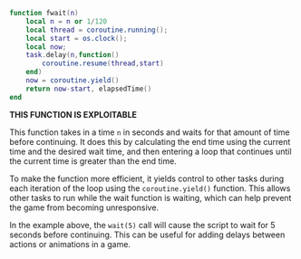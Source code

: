```lua
function fwait(n)
    local n = n or 1/120
	local thread = coroutine.running();
	local start = os.clock();
	local now;
	task.delay(n,function()
		coroutine.resume(thread,start)
	end)
	now = coroutine.yield()
	return now-start, elapsedTime()
end
```
**THIS FUNCTION IS EXPLOITABLE**

This function takes in a time `n` in seconds and waits for that amount of time before continuing. It does this by calculating the end time using the current time and the desired wait time, and then entering a loop that continues until the current time is greater than the end time.

To make the function more efficient, it yields control to other tasks during each iteration of the loop using the `coroutine.yield()` function. This allows other tasks to run while the wait function is waiting, which can help prevent the game from becoming unresponsive.

In the example above, the `wait(5)` call will cause the script to wait for 5 seconds before continuing. This can be useful for adding delays between actions or animations in a game.




